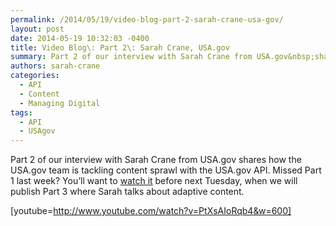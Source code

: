 ```yaml
---
permalink: /2014/05/19/video-blog-part-2-sarah-crane-usa-gov/
layout: post
date: 2014-05-19 10:32:03 -0400
title: Video Blog\: Part 2\: Sarah Crane, USA.gov
summary: Part 2 of our interview with Sarah Crane from USA.gov&nbsp;shares how the USA.gov team is tackling content sprawl with the USA.gov API. Missed Part 1 last week? You&amp;#8217;ll want to&nbsp;watch it&nbsp;before next Tuesday,&nbsp;when we will publish Part 3 where Sarah talks about adaptive content. [youtube=http\://www.youtube.com/watch?v=PtXsAIoRqb4&amp;amp;w=600]
authors: sarah-crane
categories:
  - API
  - Content
  - Managing Digital
tags:
  - API
  - USAgov
---
```


Part 2 of our interview with Sarah Crane from USA.gov shares how the USA.gov team is tackling content sprawl with the USA.gov API. Missed Part 1 last week? You&#8217;ll want to [watch it](https://www.WHATEVER/2014/05/12/video-blog-sarah-crane-usa-gov/ "Video Blog: Sarah Crane, USA.gov") before next Tuesday, when we will publish Part 3 where Sarah talks about adaptive content.

[youtube=http://www.youtube.com/watch?v=PtXsAIoRqb4&w=600]